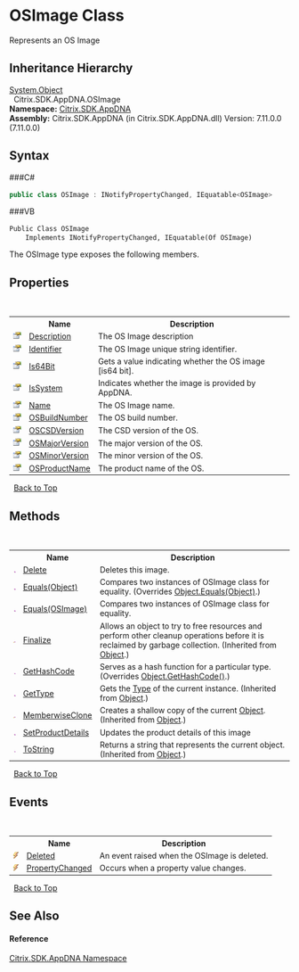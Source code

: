 # OSImage Class
 

Represents an OS Image


## Inheritance Hierarchy
<a href="http://msdn2.microsoft.com/en-us/library/e5kfa45b" target="_blank">System.Object</a><br />&nbsp;&nbsp;Citrix.SDK.AppDNA.OSImage<br />
**Namespace:**&nbsp;<a href="N_Citrix_SDK_AppDNA">Citrix.SDK.AppDNA</a><br />**Assembly:**&nbsp;Citrix.SDK.AppDNA (in Citrix.SDK.AppDNA.dll) Version: 7.11.0.0 (7.11.0.0)

## Syntax

###C#
```csharp
public class OSImage : INotifyPropertyChanged, IEquatable<OSImage>
```

###VB
```vbnet
Public Class OSImage
	Implements INotifyPropertyChanged, IEquatable(Of OSImage)
```

The OSImage type exposes the following members.


## Properties
&nbsp;<table><tr><th></th><th>Name</th><th>Description</th></tr><tr><td>![Public property](media/pubproperty.gif "Public property")</td><td><a href="P_Citrix_SDK_AppDNA_OSImage_Description">Description</a></td><td>
The OS Image description</td></tr><tr><td>![Public property](media/pubproperty.gif "Public property")</td><td><a href="P_Citrix_SDK_AppDNA_OSImage_Identifier">Identifier</a></td><td>
The OS Image unique string identifier.</td></tr><tr><td>![Public property](media/pubproperty.gif "Public property")</td><td><a href="P_Citrix_SDK_AppDNA_OSImage_Is64Bit">Is64Bit</a></td><td>
Gets a value indicating whether the OS image [is64 bit].</td></tr><tr><td>![Public property](media/pubproperty.gif "Public property")</td><td><a href="P_Citrix_SDK_AppDNA_OSImage_IsSystem">IsSystem</a></td><td>
Indicates whether the image is provided by AppDNA.</td></tr><tr><td>![Public property](media/pubproperty.gif "Public property")</td><td><a href="P_Citrix_SDK_AppDNA_OSImage_Name">Name</a></td><td>
The OS Image name.</td></tr><tr><td>![Public property](media/pubproperty.gif "Public property")</td><td><a href="P_Citrix_SDK_AppDNA_OSImage_OSBuildNumber">OSBuildNumber</a></td><td>
The OS build number.</td></tr><tr><td>![Public property](media/pubproperty.gif "Public property")</td><td><a href="P_Citrix_SDK_AppDNA_OSImage_OSCSDVersion">OSCSDVersion</a></td><td>
The CSD version of the OS.</td></tr><tr><td>![Public property](media/pubproperty.gif "Public property")</td><td><a href="P_Citrix_SDK_AppDNA_OSImage_OSMajorVersion">OSMajorVersion</a></td><td>
The major version of the OS.</td></tr><tr><td>![Public property](media/pubproperty.gif "Public property")</td><td><a href="P_Citrix_SDK_AppDNA_OSImage_OSMinorVersion">OSMinorVersion</a></td><td>
The minor version of the OS.</td></tr><tr><td>![Public property](media/pubproperty.gif "Public property")</td><td><a href="P_Citrix_SDK_AppDNA_OSImage_OSProductName">OSProductName</a></td><td>
The product name of the OS.</td></tr></table>&nbsp;
<a href="#osimage-class">Back to Top</a>

## Methods
&nbsp;<table><tr><th></th><th>Name</th><th>Description</th></tr><tr><td>![Public method](media/pubmethod.gif "Public method")</td><td><a href="M_Citrix_SDK_AppDNA_OSImage_Delete">Delete</a></td><td>
Deletes this image.</td></tr><tr><td>![Public method](media/pubmethod.gif "Public method")</td><td><a href="M_Citrix_SDK_AppDNA_OSImage_Equals_1">Equals(Object)</a></td><td>
Compares two instances of OSImage class for equality.
 (Overrides <a href="http://msdn2.microsoft.com/en-us/library/bsc2ak47" target="_blank">Object.Equals(Object)</a>.)</td></tr><tr><td>![Public method](media/pubmethod.gif "Public method")</td><td><a href="M_Citrix_SDK_AppDNA_OSImage_Equals">Equals(OSImage)</a></td><td>
Compares two instances of OSImage class for equality.</td></tr><tr><td>![Protected method](media/protmethod.gif "Protected method")</td><td><a href="http://msdn2.microsoft.com/en-us/library/4k87zsw7" target="_blank">Finalize</a></td><td>
Allows an object to try to free resources and perform other cleanup operations before it is reclaimed by garbage collection.
 (Inherited from <a href="http://msdn2.microsoft.com/en-us/library/e5kfa45b" target="_blank">Object</a>.)</td></tr><tr><td>![Public method](media/pubmethod.gif "Public method")</td><td><a href="M_Citrix_SDK_AppDNA_OSImage_GetHashCode">GetHashCode</a></td><td>
Serves as a hash function for a particular type.
 (Overrides <a href="http://msdn2.microsoft.com/en-us/library/zdee4b3y" target="_blank">Object.GetHashCode()</a>.)</td></tr><tr><td>![Public method](media/pubmethod.gif "Public method")</td><td><a href="http://msdn2.microsoft.com/en-us/library/dfwy45w9" target="_blank">GetType</a></td><td>
Gets the <a href="http://msdn2.microsoft.com/en-us/library/42892f65" target="_blank">Type</a> of the current instance.
 (Inherited from <a href="http://msdn2.microsoft.com/en-us/library/e5kfa45b" target="_blank">Object</a>.)</td></tr><tr><td>![Protected method](media/protmethod.gif "Protected method")</td><td><a href="http://msdn2.microsoft.com/en-us/library/57ctke0a" target="_blank">MemberwiseClone</a></td><td>
Creates a shallow copy of the current <a href="http://msdn2.microsoft.com/en-us/library/e5kfa45b" target="_blank">Object</a>.
 (Inherited from <a href="http://msdn2.microsoft.com/en-us/library/e5kfa45b" target="_blank">Object</a>.)</td></tr><tr><td>![Public method](media/pubmethod.gif "Public method")</td><td><a href="M_Citrix_SDK_AppDNA_OSImage_SetProductDetails">SetProductDetails</a></td><td>
Updates the product details of this image</td></tr><tr><td>![Public method](media/pubmethod.gif "Public method")</td><td><a href="http://msdn2.microsoft.com/en-us/library/7bxwbwt2" target="_blank">ToString</a></td><td>
Returns a string that represents the current object.
 (Inherited from <a href="http://msdn2.microsoft.com/en-us/library/e5kfa45b" target="_blank">Object</a>.)</td></tr></table>&nbsp;
<a href="#osimage-class">Back to Top</a>

## Events
&nbsp;<table><tr><th></th><th>Name</th><th>Description</th></tr><tr><td>![Public event](media/pubevent.gif "Public event")</td><td><a href="E_Citrix_SDK_AppDNA_OSImage_Deleted">Deleted</a></td><td>
An event raised when the OSImage is deleted.</td></tr><tr><td>![Public event](media/pubevent.gif "Public event")</td><td><a href="E_Citrix_SDK_AppDNA_OSImage_PropertyChanged">PropertyChanged</a></td><td>
Occurs when a property value changes.</td></tr></table>&nbsp;
<a href="#osimage-class">Back to Top</a>

## See Also


#### Reference
<a href="N_Citrix_SDK_AppDNA">Citrix.SDK.AppDNA Namespace</a><br />